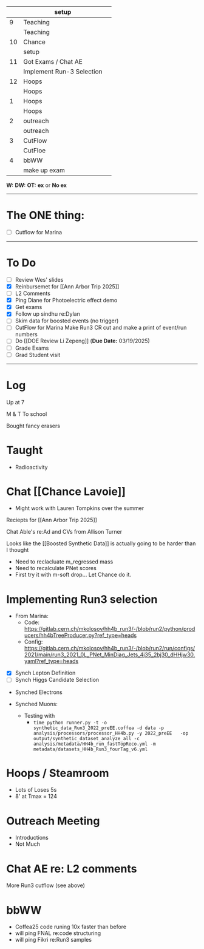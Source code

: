 
|     | setup                     |     |
| --- | ------------------------- | --- |
| 9   | Teaching                  |     |
|     | Teaching                  |     |
| 10  | Chance                    |     |
|     | setup                     |     |
| 11  | Got Exams / Chat AE       |     |
|     | Implement Run-3 Selection |     |
| 12  | Hoops                     |     |
|     | Hoops                     |     |
| 1   | Hoops                     |     |
|     | Hoops                     |     |
| 2   | outreach                  |     |
|     | outreach                  |     |
| 3   | CutFlow                   |     |
|     | CutFloe                   |     |
| 4   | bbWW                      |     |
|     | make up exam              |     |

**W:**
**DW:**
**OT:**
**ex** or **No ex**

---
# The ONE thing: 
- [ ] Cutflow for Marina 

---
# To Do

- [ ] Review Wes' slides
- [x] Reinbursemet for [[Ann Arbor Trip 2025]]
- [ ] L2 Comments
- [x] Ping Diane for Photoelectric effect demo
- [x] Get exams
- [x] Follow up sindhu re:Dylan 
- [ ] Skim data for boosted events (no trigger)
- [ ] CutFlow for Marina Make Run3 CR cut and make a print of event/run numbers
- [ ]  Do  [[DOE Review Li Zepeng]] (**Due Date:** 03/19/2025)
- [ ] Grade Exams
- [ ] Grad Student visit
---

# Log


Up at 7 

M & T To school

Bought fancy erasers 

# Taught 
- Radioactivity 

# Chat [[Chance Lavoie]]
- Might work with Lauren Tompkins over the summer


Reciepts for [[Ann Arbor Trip 2025]]

Chat Able's  re:Ad and CVs from Allison Turner

Looks like the [[Boosted Synthetic Data]] is actually going to be harder than I thought
- Need to reclacluate m_regressed mass
- Need to recalculate PNet scores
- First try it with m-soft drop... Let Chance do it.

# Implementing Run3 selection
- From Marina: 
	- Code: https://gitlab.cern.ch/mkolosov/hh4b_run3/-/blob/run2/python/producers/hh4bTreeProducer.py?ref_type=heads
	- Config: https://gitlab.cern.ch/mkolosov/hh4b_run3/-/blob/run2/run/configs/2021/main/run3_2021_0L_PNet_MinDiag_Jets_4j35_2bj30_dHHjw30.yaml?ref_type=heads
- [x] Synch Lepton Definition
- [ ] Synch Higgs Candidate Selection
- Synched Electrons
- Synched Muons:


   - Testing with 
	   - `time python runner.py -t -o synthetic_data_Run3_2022_preEE.coffea -d data -p analysis/processors/processor_HH4b.py -y 2022_preEE   -op output/synthetic_dataset_analyze_all -c analysis/metadata/HH4b_run_fastTopReco.yml -m metadata/datasets_HH4b_Run3_fourTag_v6.yml`

# Hoops / Steamroom
- Lots of Loses 5s 
- 8' at Tmax = 124

# Outreach Meeting
- Introductions
- Not Much

# Chat AE re: L2 comments

More Run3 cutflow (see above)


# bbWW
- Coffea25 code runing 10x faster than before
- will ping FNAL re:code structuring
- will ping Fikri re:Run3 samples


